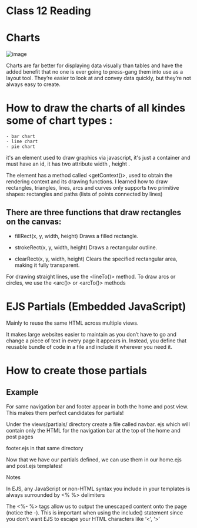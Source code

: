 # Class 12 Reading
# Charts

![image](https://www.wysiwygwebbuilder.com/images/ChartJS_large.jpg)

Charts are far better for displaying data visually than tables and have the added benefit that no one is ever going to press-gang them into use as a layout tool. They’re easier to look at and convey data quickly, but they’re not always easy to create.

# How to draw the charts of all kindes some of chart types :

    - bar chart
    - line chart
    - pie chart

it's an element used to draw graphics via javascript, it's just a container and must have an id, it has two attribute width , height .

The element has a method called \<getContext()>, used to obtain the rendering context and its drawing functions. I learned how to draw rectangles, triangles, lines, arcs and curves only supports two primitive shapes: rectangles and paths (lists of points connected by lines)

## There are three functions that draw rectangles on the canvas:

   - fillRect(x, y, width, height) Draws a filled rectangle.

   - strokeRect(x, y, width, height) Draws a rectangular outline.

   - clearRect(x, y, width, height) Clears the specified rectangular area, making it fully transparent.

For drawing straight lines, use the \<lineTo()> method. To draw arcs or circles, we use the \<arc()> or \<arcTo()> methods


# EJS Partials (Embedded JavaScript) 
Mainly to reuse the same HTML across multiple views.

It makes large websites easier to maintain as you don’t have to go and change a piece of text in every page it appears in. Instead, you define that reusable bundle of code in a file and include it wherever you need it.

# How to create those partials
## Example

For same navigation bar and footer appear in both the home and post view. This makes them perfect candidates for partials!

Under the views/partials/ directory create a file called navbar. 
ejs which will contain only the HTML for the navigation bar at the top of the home and post pages

footer.ejs in that same directory

Now that we have our partials defined, we can use them in our home.ejs and post.ejs templates!

Notes

In EJS, any JavaScript or non-HTML syntax you include in your templates is always surrounded by <% %> delimiters

The <%- %> tags allow us to output the unescaped content onto the page (notice the -). This is important when using the include() statement since you don’t want EJS to escape your HTML characters like ‘<’, ‘>’